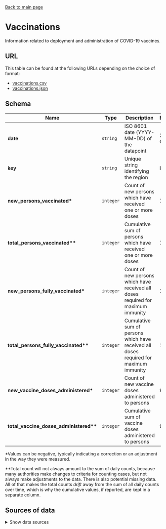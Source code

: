 [Back to main page](../README.md)

# Vaccinations
Information related to deployment and administration of COVID-19 vaccines.

## URL
This table can be found at the following URLs depending on the choice of format:
* [vaccinations.csv](https://storage.googleapis.com/covid19-open-data/v2/vaccinations.csv)
* [vaccinations.json](https://storage.googleapis.com/covid19-open-data/v2/vaccinations.json)

## Schema
| Name | Type | Description | Example |
| ---- | ---- | ----------- | ------- |
| **date** | `string` | ISO 8601 date (YYYY-MM-DD) of the datapoint | 2021-02-07 |
| **key** | `string` | Unique string identifying the region | ID |
| **new_persons_vaccinated\*** | `integer` | Count of new persons which have received one or more doses | 7222 |
| **total_persons_vaccinated\*\*** | `integer` | Cumulative sum of persons which have received one or more doses | 784318 |
| **new_persons_fully_vaccinated\*** | `integer` | Count of new persons which have received all doses required for maximum immunity | 1924 |
| **total_persons_fully_vaccinated\*\*** | `integer` | Cumulative sum of persons which have received all doses required for maximum immunity | 139131 |
| **new_vaccine_doses_administered\*** | `integer` | Count of new vaccine doses administered to persons | 9146 |
| **total_vaccine_doses_administered\*\*** | `integer` | Cumulative sum of vaccine doses administered to persons | 923449 |

\*Values can be negative, typically indicating a correction or an adjustment in the way they were
measured.

\*\*Total count will not always amount to the sum of daily counts, because many authorities make
changes to criteria for counting cases, but not always make adjustments to the data. There is also
potential missing data. All of that makes the total counts *drift* away from the sum of all daily
counts over time, which is why the cumulative values, if reported, are kept in a separate column.


## Sources of data

<details>
<summary>Show data sources</summary>


| Data | Source | License and Terms of Use | Notes |
| ---- | ------ | ------------------------ | ----- |
| Country-level data | [Our World in Data](https://ourworldindata.org) | [CC BY](https://ourworldindata.org/how-to-use-our-world-in-data#how-is-our-work-copyrighted) | |
| Argentina | [Datos Argentina](https://datos.gob.ar/) | [Public domain](https://datos.gob.ar/acerca/seccion/marco-legal) |
| Australia | [COVID LIVE](https://covidlive.com.au/) | [CC BY](https://creativecommons.org/licenses/by/4.0/) | Country level data is not the sum of the states/territories as there is a portion of vaccinations managed by the Federal government that is delivered directly to aged and disability care and not counted as part of the states/territories|
| Austria | [Open Data Österreich](https://www.data.gv.at/covid-19/) | [CC BY](https://www.data.gv.at/covid-19/) | |
| Belgium | [Covid Vaccinations Belgium](https://covid-vaccinatie.be/en) | [CC BY](https://covid-vaccinatie.be/api) | Regional data only available for Brussels, since the regions reported by the data source do not match our indexed subregions |
| Brazil | Secretarias de Saúde via [FinMango][1] | [CC BY][1] | |
| Brazil | [Brazil Ministério da Saúde](https://coronavirus.saude.gov.br/) | [Creative Commons Atribuição](http://www.opendefinition.org/licenses/cc-by) | |
| Bulgaria | [Ministry of Health](https://coronavirus.bg/bg/statistika) (via [FinMango][1]) | [CC BY](https://finmango.org/covid) | |
| Canada | [Department of Health Canada](https://www.canada.ca/en/public-health) | [Attribution required](https://www.canada.ca/en/transparency/terms.html) | |
| Czech Republic | [Ministry of Health of the Czech Republic](https://onemocneni-aktualne.mzcr.cz/covid-19) | [Open Data](https://www.jmir.org/2020/5/e19367) | |
| France | [data.gouv.fr](https://www.data.gouv.fr/fr/datasets/donnees-relatives-aux-personnes-vaccinees-contre-la-covid-19-1/) | [Open License 2.0](https://www.etalab.gouv.fr/licence-ouverte-open-licence) | |
| Germany | [Robert Koch Institute](https://www.rki.de/DE/Content/InfAZ/N/Neuartiges_Coronavirus/Daten/Impfquoten-Tab.html;jsessionid=7CD5258893F719D9991A9BAEC2B971F0.internet081) (via [FinMango][1]) | [Attribution Required](https://www.govdata.de/dl-de/by-2-0) | |
| India | [COVID19-India](https://github.com/covid19india/api) | [CC BY](https://github.com/covid19india/api/blob/master/LICENSE_DATA) | |
| Israel | [Israel Government Data Portal](https://data.gov.il/dataset/covid-19) | [Attribution Required](https://data.gov.il/terms) | Admin level 2 regions are provided by the source and are aggregated to admin level 1. The total vaccination dose numbers provided by the source for admin level 2 do not match the country-wide total. This also impacts the aggregated level 1 totals. |
| Italy | [Commissario straordinario per l'emergenza Covid-19](https://github.com/italia/covid19-opendata-vaccini) | [CC BY](https://github.com/italia/covid19-opendata-vaccini/blob/master/LICENSE.md) | |
| Spain | [Ministry of Health](https://www.mscbs.gob.es/profesionales/saludPublica/ccayes/alertasActual/nCov/vacunaCovid19.htm) | [Attribution required](https://www.mscbs.gob.es/avisoLegal/home.html) | |
| Slovenia | [Ministry of Health](https://www.nijz.si/sl/cepljenje-proti-covid-19-za-strokovno-javnost) (via [FinMango][1]) | [CC BY](https://finmango.org/covid) | |
| Slovakia | [https://korona.gov.sk](https://korona.gov.sk), operated by Ministry of Investments, Regional Development and Informatization of the Slovak Republic] | [Attribution required](https://www.mirri.gov.sk/en/ministerstvo/legal-information/) | |
| Sweden | [Public Health Agency of Sweden](https://www.folkhalsomyndigheten.se/smittskydd-beredskap/utbrott/aktuella-utbrott/covid-19/vaccination-mot-covid-19/statistik/statistik-over-registrerade-vaccinationer-covid-19/) | Fair Use | |
| Switzerland | [Federal Office of Public Health](https://www.covid19.admin.ch/en/epidemiologic/vacc-doses?detGeo=CH) | [Fair Use](https://www.admin.ch/gov/en/start/terms-and-conditions.html) |
| United Kingdom (nations) | [NHS](https://coronavirus.data.gov.uk/details/vaccinations) | [OGL](http://www.nationalarchives.gov.uk/doc/open-government-licence/version/3/) | |
| United Kingdom (England) | [NHS](https://www.england.nhs.uk/statistics/statistical-work-areas/covid-19-vaccinations/) (via [FinMango][1]) | [OGL](http://www.nationalarchives.gov.uk/doc/open-government-licence/version/3/) | |
| United States  | [CDC](https://covid.cdc.gov/covid-data-tracker/#vaccinations) | [Public Domain](https://www.cdc.gov/other/agencymaterials.html) | |

</details>

[1]: https://finmango.org/covid
